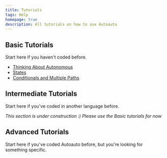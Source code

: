 ```yaml
---
title: Tutorials
tags: Help
homepage: true
description: All tutorials on how to use Autoauto
---
```


## Basic Tutorials

Start here if you haven't coded before.


- [Thinking About Autonomous](/tutorials/basic/thinking-about-auto)
- [States](/tutorials/basic/states)
- [Conditionals and Multiple Paths](/tutorials/basic/conditions-and-multiple-paths)

## Intermediate Tutorials

Start here if you've coded in another language before.

*This section is under construction :) Please use the Basic tutorials for now*

## Advanced Tutorials

Start here if you've coded Autoauto before, but you're looking for something specific.